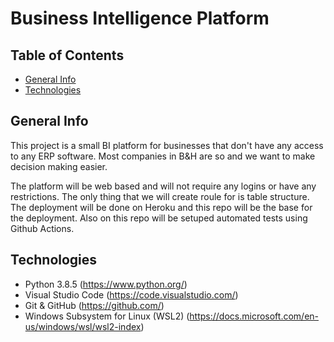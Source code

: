 # Business Intelligence Platform 

## Table of Contents
* [General Info](#general-info)
* [Technologies](#technologies)


## General Info

This project is a small BI platform for businesses that don't have any access to any ERP software. Most companies in B&H are so and we want to make decision making easier.

The platform will be web based and will not require any logins or have any restrictions. The only thing that we will create roule for is table structure.
The deployment will be done on Heroku and this repo will be the base for the deployment. Also on this repo will be setuped automated tests using Github Actions.

## Technologies

* Python 3.8.5 (https://www.python.org/)
* Visual Studio Code (https://code.visualstudio.com/)
* Git & GitHub (https://github.com/)
* Windows Subsystem for Linux (WSL2) (https://docs.microsoft.com/en-us/windows/wsl/wsl2-index)
